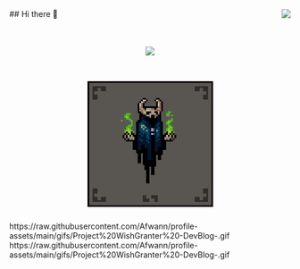 <img align="right" src="https://visitor-badge.laobi.icu/badge?page_id=Afwann.Afwann" />
## Hi there 👋
<h1 align="center">
    <img src="https://readme-typing-svg.herokuapp.com/?font=Righteous&size=35&center=true&vCenter=true&width=500&height=70&duration=4000&lines=Hi+There!+👋;+I'm+Pedro+Muniz!;" />
</h1>
<h1 align="center">
    <img src="https://raw.githubusercontent.com/Afwann/profile-assets/main/gifs/Project%20WishGranter%20-DevBlog-.gif" />
</h1>
https://raw.githubusercontent.com/Afwann/profile-assets/main/gifs/Project%20WishGranter%20-DevBlog-.gif
https://raw.githubusercontent.com/Afwann/profile-assets/main/gifs/Project%20WishGranter%20-DevBlog-.gif
<!--
**Afwann/Afwann** is a ✨ _special_ ✨ repository because its `README.md` (this file) appears on your GitHub profile.

Here are some ideas to get you started:

- 🔭 I’m currently working on ...
- 🌱 I’m currently learning ...
- 👯 I’m looking to collaborate on ...
- 🤔 I’m looking for help with ...
- 💬 Ask me about ...
- 📫 How to reach me: ...
- 😄 Pronouns: ...
- ⚡ Fun fact: ...
-->
